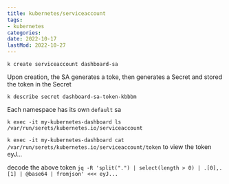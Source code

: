 ```yaml
---
title: kubernetes/serviceaccount
tags:
- kubernetes
categories:
date: 2022-10-17
lastMod: 2022-10-27
---
```

`k create serviceaccount dashboard-sa`

Upon creation, the SA generates a toke, then generates a Secret and stored the token in the Secret

`k describe secret dashboard-sa-token-kbbbm`

Each namespace has its own `default` sa



`k exec -it my-kubernetes-dashboard ls /var/run/serets/kubernetes.io/serviceaccount`

`k exec -it my-kubernetes-dashboard cat /var/run/serets/kubernetes.io/serviceaccount/token` to view the token eyJ...

decode the above token `jq -R 'split(".") | select(length > 0) | .[0],.[1] | @base64 | fromjson' <<< eyJ...`

